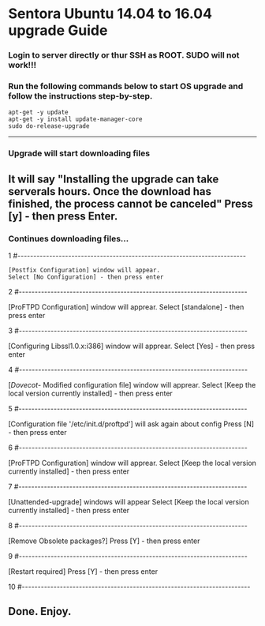 # Sentora Ubuntu 14.04 to 16.04 upgrade Guide

### Login to server directly or thur SSH as ROOT. SUDO will not work!!!
### Run the following commands below to start OS upgrade and follow the instructions step-by-step.
```
apt-get -y update
apt-get -y install update-manager-core
sudo do-release-upgrade
```
------------------------------------------------------------------------
### Upgrade will start downloading files
It will say "Installing the upgrade can take serverals hours. Once the download has finished, the process cannot be canceled"
Press [y] - then press Enter.
------------------------------------------------------------------------

### Continues downloading files...

1 #------------------------------------------------------------------------
```
[Postfix Configuration] window will appear.
Select [No Configuration] - then press enter
```
2 #------------------------------------------------------------------------

[ProFTPD Configuration] window will apprear.
Select [standalone] - then press enter

3 #------------------------------------------------------------------------

[Configuring Libssl1.0.x:i386] window will apprear.
Select [Yes] - then press enter

4 #------------------------------------------------------------------------

[*Dovecot*- Modified configuration file] window will apprear.
Select [Keep the local version currently installed] - then press enter

5 #------------------------------------------------------------------------

[Configuration file '/etc/init.d/proftpd'] will ask again about config
Press [N] - then press enter

6 #------------------------------------------------------------------------

[ProFTPD Configuration] window will apprear.
Select [Keep the local version currently installed] - then press enter

7 #------------------------------------------------------------------------

[Unattended-upgrade] windows will appear
Select [Keep the local version currently installed] - then press enter

8 #------------------------------------------------------------------------

[Remove Obsolete packages?]
Press [Y] - then press enter

9 #------------------------------------------------------------------------

[Restart required]
Press [Y] - then press enter

10 #------------------------------------------------------------------------

## Done. Enjoy.


